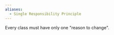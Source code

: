 ```yaml
---
aliases:
  - Single Responsibility Principle
---
```

Every class must have only one "reason to change".
